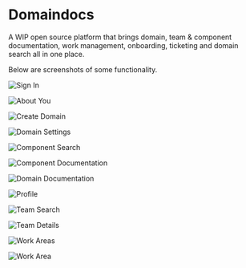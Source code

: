 # Domaindocs

A WIP open source platform that brings domain, team & component documentation, work management, onboarding, ticketing and domain search all in one place.

Below are screenshots of some functionality.

![Sign In](images/sign_in.png)

![About You](images/about_you.png)

![Create Domain](images/create_domain.png)

![Domain Settings](images/domain_settings.png)

![Component Search](images/component_search.png)

![Component Documentation](images/component_docs.png)

![Domain Documentation](images/domain_docs.png)

![Profile](images/profile.png)

![Team Search](images/team_search.png)

![Team Details](images/team_details.png)

![Work Areas](images/work_areas.png)

![Work Area](images/work_area.png)
